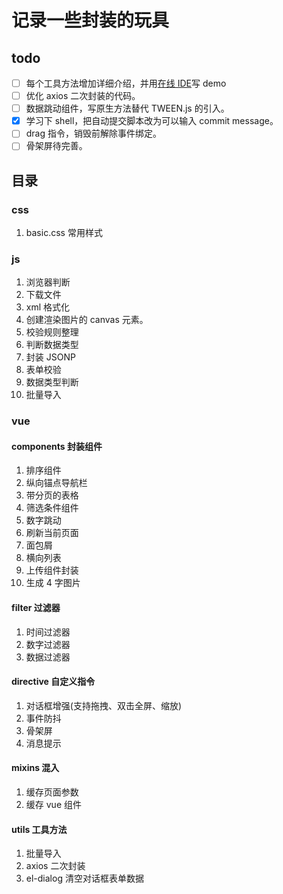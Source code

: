 # 记录一些封装的玩具

## todo

- [ ] 每个工具方法增加详细介绍，并用[在线 IDE](http://jsrun.net/)写 demo
- [ ] 优化 axios 二次封装的代码。
- [ ] 数据跳动组件，写原生方法替代 TWEEN.js 的引入。
- [x] 学习下 shell，把自动提交脚本改为可以输入 commit message。
- [ ] drag 指令，销毁前解除事件绑定。
- [ ] 骨架屏待完善。

## 目录

### css

1. basic.css 常用样式

### js

1. 浏览器判断
2. 下载文件
3. xml 格式化
4. 创建渲染图片的 canvas 元素。
5. 校验规则整理
6. 判断数据类型
7. 封装 JSONP
8. 表单校验
9. 数据类型判断
10. 批量导入
### vue

#### components 封装组件

1. 排序组件
2. 纵向锚点导航栏
3. 带分页的表格
4. 筛选条件组件
5. 数字跳动
6. 刷新当前页面
7. 面包屑
8. 横向列表
9. 上传组件封装
10. 生成 4 字图片

#### filter 过滤器

1. 时间过滤器
2. 数字过滤器
3. 数据过滤器

#### directive 自定义指令

1. 对话框增强(支持拖拽、双击全屏、缩放)
2. 事件防抖
3. 骨架屏
4. 消息提示

#### mixins 混入

1. 缓存页面参数
2. 缓存 vue 组件

#### utils 工具方法

1. 批量导入
2. axios 二次封装
3. el-dialog 清空对话框表单数据
